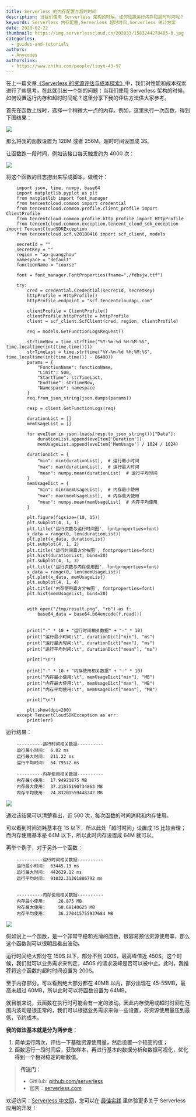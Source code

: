 ```yaml
---
title: Serverless 的内存配置与超时时间
description: 当我们使用 Serverless 架构的时候，如何设置运行内存和超时时间呢？
keywords: Serverless 内存配置,Serverless 超时时间,Serverless 统计方案
date: 2020-02-22
thumbnail: https://img.serverlesscloud.cn/202033/1583244278485-0.jpg
categories:
  - guides-and-tutorials
authors:
  - Anycodes
authorslink:
  - https://www.zhihu.com/people/liuyu-43-97
---
```


在上一篇文章[《Serverless 的资源评估与成本探索》](https://china.serverless.com/blog/2019-12-10-resource-cost/)中，我们对性能和成本探索进行了些思考，在此就引出一个新的问题：当我们使用 Serverless 架构的时候，如何设置运行内存和超时时间呢？这里分享下我的评估方法供大家参考。

首先在函数上线时，选择一个稍微大一点的内存。例如，这里执行一次函数，得到下图结果：

![](https://img.serverlesscloud.cn/202033/1583244075920-1.png)

那么将我的函数设置为 128M 或者 256M，超时时间设置成 3S。

让函数跑一段时间，例如该接口每天触发约为 4000 次：

![](https://img.serverlesscloud.cn/202033/1583244075839-1.png)

将这个函数的日志捞出来写成脚本，做统计：

```
    import json, time, numpy, base64
    import matplotlib.pyplot as plt
    from matplotlib import font_manager
    from tencentcloud.common import credential
    from tencentcloud.common.profile.client_profile import ClientProfile
    from tencentcloud.common.profile.http_profile import HttpProfile
    from tencentcloud.common.exception.tencent_cloud_sdk_exception import TencentCloudSDKException
    from tencentcloud.scf.v20180416 import scf_client, models
    
    secretId = ""
    secretKey = ""
    region = "ap-guangzhou"
    namespace = "default"
    functionName = "course"
    
    font = font_manager.FontProperties(fname="./fdbsjw.ttf")
    
    try:
        cred = credential.Credential(secretId, secretKey)
        httpProfile = HttpProfile()
        httpProfile.endpoint = "scf.tencentcloudapi.com"
    
        clientProfile = ClientProfile()
        clientProfile.httpProfile = httpProfile
        client = scf_client.ScfClient(cred, region, clientProfile)
    
        req = models.GetFunctionLogsRequest()
    
        strTimeNow = time.strftime("%Y-%m-%d %H:%M:%S", time.localtime(int(time.time())))
        strTimeLast = time.strftime("%Y-%m-%d %H:%M:%S", time.localtime(int(time.time()) - 86400))
        params = {
            "FunctionName": functionName,
            "Limit": 500,
            "StartTime": strTimeLast,
            "EndTime": strTimeNow,
            "Namespace": namespace
        }
        req.from_json_string(json.dumps(params))
    
        resp = client.GetFunctionLogs(req)
    
        durationList = []
        memUsageList = []
    
        for eveItem in json.loads(resp.to_json_string())["Data"]:
            durationList.append(eveItem['Duration'])
            memUsageList.append(eveItem['MemUsage'] / 1024 / 1024)
    
        durationDict = {
            "min": min(durationList),  # 运行最小时间
            "max": max(durationList),  # 运行最大时间
            "mean": numpy.mean(durationList)  # 运行平均时间
        }
        memUsageDict = {
            "min": min(memUsageList),  # 内存最小使用
            "max": max(memUsageList),  # 内存最大使用
            "mean": numpy.mean(memUsageList)  # 内存平均使用
        }
    
        plt.figure(figsize=(10, 15))
        plt.subplot(4, 1, 1)
        plt.title('运行次数与运行时间图', fontproperties=font)
        x_data = range(0, len(durationList))
        plt.plot(x_data, durationList)
        plt.subplot(4, 1, 2)
        plt.title('运行时间直方分布图', fontproperties=font)
        plt.hist(durationList, bins=20)
        plt.subplot(4, 1, 3)
        plt.title('运行次数与内存使用图', fontproperties=font)
        x_data = range(0, len(memUsageList))
        plt.plot(x_data, memUsageList)
        plt.subplot(4, 1, 4)
        plt.title('内存使用直方分布图', fontproperties=font)
        plt.hist(memUsageList, bins=20)


​        with open("/tmp/result.png", "rb") as f:
​            base64_data = base64.b64encode(f.read())
​    

        print("-" * 10 + "运行时间相关数据" + "-" * 10)
        print("运行最小时间:\t", durationDict["min"], "ms")
        print("运行最大时间:\t", durationDict["max"], "ms")
        print("运行平均时间:\t", durationDict["mean"], "ms")
    
        print("\n")
    
        print("-" * 10 + "内存使用相关数据" + "-" * 10)
        print("内存最小使用:\t", memUsageDict["min"], "MB")
        print("内存最大使用:\t", memUsageDict["max"], "MB")
        print("内存平均使用:\t", memUsageDict["mean"], "MB")
    
        print("\n")
    
        plt.show(dpi=200)
​    except TencentCloudSDKException as err:
​        print(err)
```

运行结果：

```
    ----------运行时间相关数据----------
    运行最小时间:	 6.02 ms
    运行最大时间:	 211.22 ms
    运行平均时间:	 54.79572 ms
​    
    ----------内存使用相关数据----------
    内存最小使用:	 17.94921875 MB
    内存最大使用:	 37.21875190734863 MB
    内存平均使用:	 24.83201559448242 MB
```

![](https://img.serverlesscloud.cn/202033/1583244075858-1.png)

通过该结果可以清楚看出，近 500 次，每次函数的时间消耗和内存使用。

可以看到时间消耗基本在 1S 以下，所以此处「超时时间」设置成 1S 比较合理；而内存使用基本是 64M 以下，所以此时内存设置成 64M 就可以。

再举个例子，对于另外一个函数：

```
    ----------运行时间相关数据----------
    运行最小时间:	 63445.13 ms
    运行最大时间:	 442629.12 ms
    运行平均时间:	 91032.31301886792 ms

​    
​    ----------内存使用相关数据----------
​    内存最小使用:	 26.875 MB
​    内存最大使用:	 58.69140625 MB
​    内存平均使用:	 36.270415755937684 MB
```

![](https://img.serverlesscloud.cn/202033/1583244076054-1.png)

假如说上一个函数，是一个非常平稳和光滑的函数，很容易预估资源使用率，那么这个函数则可以很明显看出波动。

运行时间绝大部分在 150S 以下，部分不到 200S，最高峰值近 450S。这个时候，我们就可以业务需求来判定，450S 的请求波峰是否可以被中止。此时，我推荐将这个函数的超时时间设置为 200S。

至于内存部分，可以看到绝大部分都在 40MB 以内，部分出现在 45-55MB，最高未超过 60MB，所以此时可以将函数设置为 64MB。

就目前来说，云函数在执行时可能会有一定的波动。因此内存使用或超时时间在范围内波动是很正常的，我们可以根据业务需求来做一些设置，将资源使用量压到最低，节约成本。

**我的做法基本就是分为两步走：**

1. 简单运行两次，评估一下基础资源使用量，然后设置一个较高的值；
2. 函数运行一段时间后，获取样本，再进行基本的数据分析和数据可视化，优化得到一个相对稳定的新数值。

> **传送门：**
> - GitHub: [github.com/serverless](https://github.com/serverless/serverless/blob/master/README_CN.md) 
> - 官网：[serverless.com](https://serverless.com/)

欢迎访问：[Serverless 中文网](https://china.serverless.com/)，您可以在 [最佳实践](https://china.serverless.com/best-practice) 里体验更多关于 Serverless 应用的开发！
